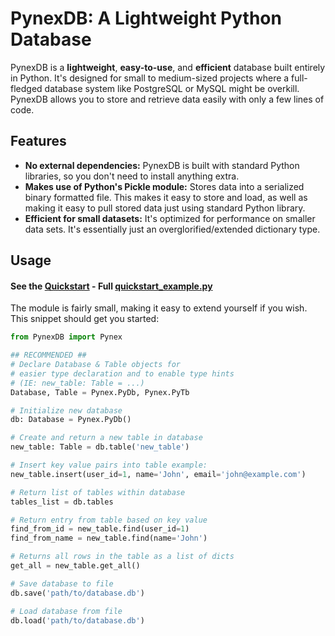 # PynexDB: A Lightweight Python Database 

PynexDB is a **lightweight**, **easy-to-use**, and **efficient** database built entirely in Python. It's designed for small to medium-sized projects where a full-fledged database system like PostgreSQL or MySQL might be overkill. PynexDB allows you to store and retrieve data easily with only a few lines of code.



## Features

* **No external dependencies:** PynexDB is built with standard Python libraries, so you don't need to install anything extra.
* **Makes use of Python's Pickle module:** Stores data into a serialized binary formatted file. This makes it easy to store and load, as well as making it easy to pull stored data just using standard Python library.
* **Efficient for small datasets:** It's optimized for performance on smaller data sets. It's essentially just an overglorified/extended dictionary type.



## Usage

#### See the [Quickstart](docs/quick-start.md) - Full [quickstart_example.py](bin/quickstart_example.py)

The module is fairly small, making it easy to extend yourself if you wish. This snippet should get you started:

```python
from PynexDB import Pynex

## RECOMMENDED ##
# Declare Database & Table objects for
# easier type declaration and to enable type hints
# (IE: new_table: Table = ...)
Database, Table = Pynex.PyDb, Pynex.PyTb

# Initialize new database
db: Database = Pynex.PyDb()

# Create and return a new table in database
new_table: Table = db.table('new_table')

# Insert key value pairs into table example:
new_table.insert(user_id=1, name='John', email='john@example.com')

# Return list of tables within database
tables_list = db.tables

# Return entry from table based on key value
find_from_id = new_table.find(user_id=1)
find_from_name = new_table.find(name='John')

# Returns all rows in the table as a list of dicts
get_all = new_table.get_all()

# Save database to file
db.save('path/to/database.db')

# Load database from file
db.load('path/to/database.db')
```

